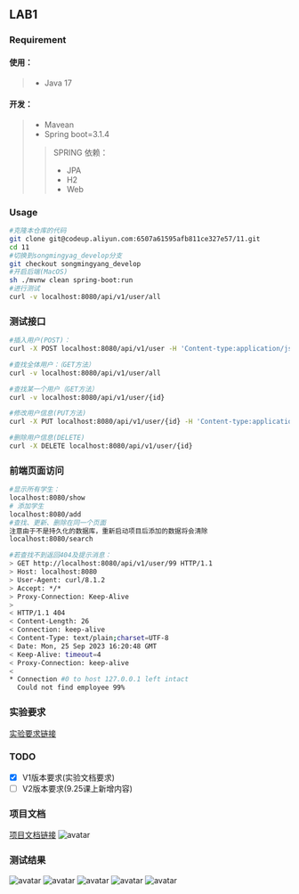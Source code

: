 ## LAB1

### Requirement
#### 使用：
>* Java 17
#### 开发：
>* Mavean
>* Spring boot=3.1.4
>>SPRING 依赖：
>>* JPA
>>* H2
>>* Web
### Usage

```bash
#克隆本仓库的代码
git clone git@codeup.aliyun.com:6507a61595afb811ce327e57/11.git
cd 11
#切换到songmingyag_develop分支
git checkout songmingyang_develop
#开启后端(MacOS)
sh ./mvnw clean spring-boot:run
#进行测试
curl -v localhost:8080/api/v1/user/all
```
### 测试接口
```bash
#插入用户(POST)：
curl -X POST localhost:8080/api/v1/user -H 'Content-type:application/json' -d '{"name": "Samwise Gamgee", "gender": "M","age":28}'

#查找全体用户：（GET方法）
curl -v localhost:8080/api/v1/user/all

#查找某一个用户（GET方法）
curl -v localhost:8080/api/v1/user/{id}

#修改用户信息(PUT方法)
curl -X PUT localhost:8080/api/v1/user/{id} -H 'Content-type:application/json' -d '{"name": "Samwise Gamgee","gender": "M","age":28}'

#删除用户信息(DELETE)
curl -X DELETE localhost:8080/api/v1/user/{id}
```

### 前端页面访问
```bash
#显示所有学生：
localhost:8080/show
# 添加学生
localhost:8080/add
#查找、更新、删除在同一个页面
注意由于不是持久化的数据库，重新启动项目后添加的数据将会清除
localhost:8080/search
```


```bash
#若查找不到返回404及提示消息：
> GET http://localhost:8080/api/v1/user/99 HTTP/1.1
> Host: localhost:8080
> User-Agent: curl/8.1.2
> Accept: */*
> Proxy-Connection: Keep-Alive
>
< HTTP/1.1 404
< Content-Length: 26
< Connection: keep-alive
< Content-Type: text/plain;charset=UTF-8
< Date: Mon, 25 Sep 2023 16:20:48 GMT
< Keep-Alive: timeout=4
< Proxy-Connection: keep-alive
<
* Connection #0 to host 127.0.0.1 left intact
  Could not find employee 99%
```
### 实验要求
[实验要求链接](https://openmsg.yuque.com/krcw6r/ox372z/dphk2drit7ug3wgx?singleDoc#)

### TODO
- [x] V1版本要求(实验文档要求)
- [ ] V2版本要求(9.25课上新增内容)
### 项目文档
[项目文档链接](
https://docs.qq.com/doc/DYUlzaXRselFTeFhV?scene=0265cf9576c3e8ad9daf92b23eVnq1)
![avatar](../img/LAB1_doc.png)
### 测试结果
![avatar](../img/test1.png)
![avatar](../img/test2.png)
![avatar](../img/test3.png)
![avatar](../img/test4.png)
![avatar](../img/test5.png)





